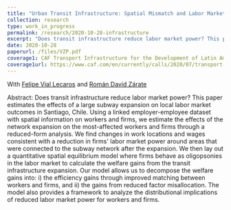 ```yaml
---
title: "Urban Transit Infrastructure: Spatial Mismatch and Labor Market Power"
collection: research
type: work_in_progress
permalink: /research/2020-10-28-infrastructure
excerpt: "Does transit infrastructure reduce labor market power? This paper estimates the effects of a large subway expansion on local labor market outcomes in Santiago, Chile. We find changes in work locations and wages consistent with a reduction in firms' labor market power around areas that were connected to the subway network after the expansion. We then lay out a quantitative spatial equilibrium model where firms behave as oligopsonies in the labor market to calculate the welfare gains from the transit infrastructure expansion."
date: 2020-10-28
paperurl: /files/VZP.pdf
coverage1: CAF Transport Infrastructure for the Development of Latin America 
coverage1url: https://www.caf.com/en/currently/calls/2020/07/transport-infrastructure-for-the-development-of-latin-america/
---
```

With [Felipe Vial Lecaros](https://sites.google.com/view/felipevial/home) and [Román David Zárate](https://www.romandavidzarate.com/)

Abstract: Does transit infrastructure reduce labor market power? This paper estimates the effects of a large subway expansion on local labor market outcomes in Santiago, Chile. Using a linked employer-employee dataset with spatial information on workers and firms, we estimate the effects of the network expansion on the most-affected workers and firms through a reduced-form analysis.  We find changes in work locations and wages consistent with a reduction in firms' labor market power around areas that were connected to the subway network after the expansion. We then lay out a quantitative spatial equilibrium model where firms behave as oligopsonies in the labor market to calculate the welfare gains from the transit infrastructure expansion. Our model allows us to decompose the welfare gains into: i) the efficiency gains through improved matching between workers and firms, and ii) the gains from reduced factor misallocation. The model also provides a framework to analyze the distributional implications of reduced labor market power for workers and firms. 


